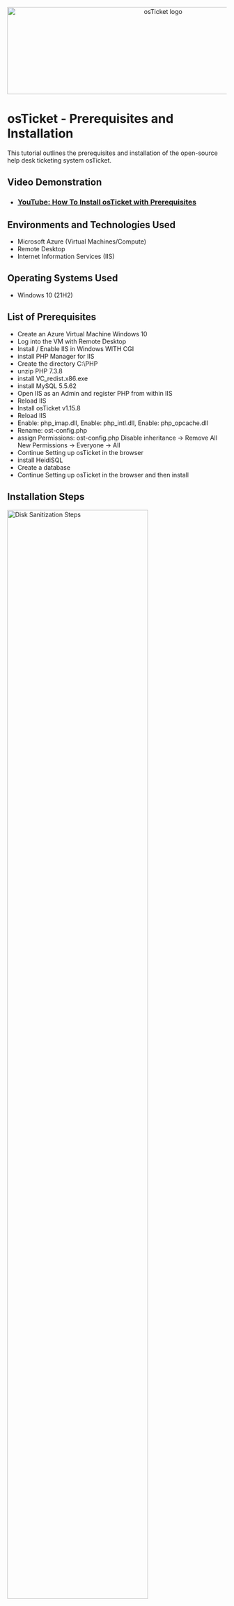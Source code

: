 <p align="center">
<img src="https://www.zippyops.com/userfiles/cache/thumbnails/1920/tn-osticket-1517973894.jpg" alt="osTicket logo"
  height="200"
  width="700"/>
</p>

<h1>osTicket - Prerequisites and Installation</h1>
This tutorial outlines the prerequisites and installation of the open-source help desk ticketing system osTicket.<br />


<h2>Video Demonstration</h2>

- ### [YouTube: How To Install osTicket with Prerequisites](https://www.youtube.com)

<h2>Environments and Technologies Used</h2>

- Microsoft Azure (Virtual Machines/Compute)
- Remote Desktop
- Internet Information Services (IIS)

<h2>Operating Systems Used </h2>

- Windows 10</b> (21H2)

<h2>List of Prerequisites</h2>

- Create an Azure Virtual Machine Windows 10
- Log into the VM with Remote Desktop
- Install / Enable IIS in Windows WITH CGI
- install PHP Manager for IIS 
- Create the directory C:\PHP
- unzip PHP 7.3.8
- install VC_redist.x86.exe
- install MySQL 5.5.62
- Open IIS as an Admin and register PHP from within IIS
- Reload IIS
- Install osTicket v1.15.8
- Reload IIS
- Enable: php_imap.dll, Enable: php_intl.dll, Enable: php_opcache.dll
- Rename: ost-config.php
- assign Permissions: ost-config.php
Disable inheritance -> Remove All
New Permissions -> Everyone -> All
- Continue Setting up osTicket in the browser
- install HeidiSQL
- Create a database
- Continue Setting up osTicket in the browser and then install
  






<h2>Installation Steps</h2>

<p>
<img src="https://i.imgur.com/V75ke5Z.png" height="80%" width="80%" alt="Disk Sanitization Steps"/>
</p>
<p>
Created and deployed the windows 10 virtual machine in azure, inside the "osTicket" resource group for unified deployment, organization as well as easier management. 
</p>
<br />

<p>
<img src="https://i.imgur.com/nnRy2hK.png" height="80%" width="80%" alt="Disk Sanitization Steps"/>
</p>
<p>
Once we deploy our vm we log into it using windows remote desktop connection. Which is RDP (Remote Desktop Protocol), a Microsoft protocol that allows you to remotely access another computer as if you were sitting right Infront of it.
</p>
<br />

<p>
<img src="https://i.imgur.com/86t3Fpd.png" height="80%" width="80%" alt="Disk Sanitization Steps"/>
</p>
<p>
From osticket.com we are able to gather the prerequisites needed in order to actually use osTicket (such as PHP 8.2/8.1 for Windows Server, etc) .
</p>
<br />

<p>
<img src="https://i.imgur.com/yRGgSNH.png" height="80%" width="80%" alt="Disk Sanitization Steps"/>
  <img src="https://i.imgur.com/XMbuZu3.png"/>
</p>
<p>
Before we can use osTicket we must install / enable IIS (Internet Information Services) along with CGI ( a dependency that osTicket needs).
</p>
<br />

<p>
<img src="https://i.imgur.com/zAK8p0r.png" height="80%" width="80%" alt="Disk Sanitization Steps"/>
</p>
<p>
PHP manager for IIS (a must-have if you're running PHP apps on a Windows IIS server because it simplifies PHP version control, configuration, and troubleshooting
</p>
<br />

<p>
<img src="https://i.imgur.com/mq7nZo2.png" height="80%" width="80%" alt="Disk Sanitization Steps"/>
<img src="https://i.imgur.com/ias3gDR.png" height="80%" width="80%" alt="Disk Sanitization Steps"/>
</p>
<p>
Create a PHP folder on the windows C drive and from the php-7.3-nts folder, extract to the PHP folder on the C drive (Extracting PHP to C:\php is the best practice because it prevents permission issues, simplifies configuration, and avoids path-related problems in IIS.).
</p>
<br />

<p>
<img src="https://i.imgur.com/gFDw6zd.png" height="80%" width="80%" alt="Disk Sanitization Steps"/>
</p>
<p>
Microsofft Visual C++ Redistrubutable is a essential requirement for running osTicket on IIS with PHP, ensuring the proper execution of PHP extensions and FastCGI components
</p>
<br />

<p>
<img src="https://i.imgur.com/Hm2T9Vl.png" height="80%" width="80%" alt="Disk Sanitization Steps"/>
</p>
<p>
 A database that osTicket will use to store all our data (MySQL Server is the "brain" behind osTicket, storing all tickets, users, and configurations!)
</p>
<br />

<p>
<img src="https://i.imgur.com/q4xPMAs.png" height="80%" width="80%" alt="Disk Sanitization Steps"/>
</p>
<p>
Registering PHP in IIS ensures your server can process PHP scripts and run apps like osTicket, WordPress, or Laravel!
Download and install PHP Manager for IIS. Open IIS and click PHP Manager in the Features View. Click "Register New PHP Version" and select php-cgi.exe from your PHP installation folder.
</p>
<br />

<p>
<img src="https://i.imgur.com/bZBMhZV.png" height="80%" width="80%" alt="Disk Sanitization Steps"/>
<img src="https://i.imgur.com/ywFmytw.png" height="80%" width="80%" alt="Disk Sanitization Steps"/>
</p>
<p>
Extract osTicket-v1, then rename the upload folder to osTicket. Extract it to a directory like C:\inetpub\wwwroot, doing so makes the installation path cleaner (e.g., C:\inetpub\wwwroot\osTicket), ensures osTicket works properly with IIS, and easier to reference when configuring the web server.
</p>
<br />

<p>
  <img src="https://i.imgur.com/Bwq8gay.png" height="80%" width="80%" alt="Disk Sanitization Steps"/>
<img src="https://i.imgur.com/UzWnGNA.png" height="80%" width="80%" alt="Disk Sanitization Steps"/>
</p>
<p>
In IIS Manager, select your server from the left panel.
Double-click PHP Manager in the Features View. Enable the Required Extensions. Click "Enable or disable an extension" under PHP settings. Find and select the following extensions:
php_imap.dll
php_intl.dll
php_opcache.dll
Click Enable.
Restart IIS (In IIS Manager, click Restart on the right-side panel)
</p>
<br />

<p>
<img src="https://i.imgur.com/BZRp5wl.png" height="80%" width="80%" alt="Disk Sanitization Steps"/>
</p>
<p>
Right-click the ost.config.php file.Select "Rename", enter the new name, such as newname.config.php, and press Enter. Make sure the new name is consistent with the file's role in your project, so the system can still locate and process the configuration file correctly.
</p>
<br />

<p>
<img src="https://i.imgur.com/gEnuECc.png" height="80%" width="80%" alt="Disk Sanitization Steps"/> 
<img src="https://i.imgur.com/bzcabff.png" height="80%" width="80%" alt="Disk Sanitization Steps"/>
<img src="https://i.imgur.com/a8oUb8u.png" height="80%" width="80%" alt="Disk Sanitization Steps"/>
</p>
<p>
Set the right permissions for configuration and upload directories to allow the web server to write data (e.g., chmod 755).
Ensure the web server owns the files (chown www-data:www-data).
Grant the database user proper permissions (e.g., GRANT SELECT, INSERT, UPDATE, DELETE).
Manage admin/staff roles and permissions through the osTicket admin panel.
Always audit and secure your installation to minimize vulnerabilities.
By configuring the permissions correctly, osTicket can manage backend operations smoothly while ensuring security.
</p>
<br />

<p>
<img src="https://i.imgur.com/qHchNAF.png" height="80%" width="80%" alt="Disk Sanitization Steps"/>
</p>
<p>
Lorem ipsum dolor sit amet, consectetur adipiscing elit, sed do eiusmod tempor incididunt ut labore et dolore magna aliqua. Ut enim ad minim veniam, quis nostrud exercitation ullamco laboris nisi ut aliquip ex ea commodo consequat. Duis aute irure dolor in reprehenderit in voluptate velit esse cillum dolore eu fugiat nulla pariatur.
</p>
<br />

<p>
<img src="https://i.imgur.com/32tS01O.png" height="80%" width="80%" alt="Disk Sanitization Steps"/>
</p>
<p>
Lorem ipsum dolor sit amet, consectetur adipiscing elit, sed do eiusmod tempor incididunt ut labore et dolore magna aliqua. Ut enim ad minim veniam, quis nostrud exercitation ullamco laboris nisi ut aliquip ex ea commodo consequat. Duis aute irure dolor in reprehenderit in voluptate velit esse cillum dolore eu fugiat nulla pariatur.
</p>
<br />

<p>
<img src="https://i.imgur.com/qgGo8eo.png" height="80%" width="80%" alt="Disk Sanitization Steps"/>
</p>
<p>
Lorem ipsum dolor sit amet, consectetur adipiscing elit, sed do eiusmod tempor incididunt ut labore et dolore magna aliqua. Ut enim ad minim veniam, quis nostrud exercitation ullamco laboris nisi ut aliquip ex ea commodo consequat. Duis aute irure dolor in reprehenderit in voluptate velit esse cillum dolore eu fugiat nulla pariatur.
</p>
<br />

<p>
<img src="https://i.imgur.com/zTGuaHy.png" height="80%" width="80%" alt="Disk Sanitization Steps"/>
</p>
<p>
Lorem ipsum dolor sit amet, consectetur adipiscing elit, sed do eiusmod tempor incididunt ut labore et dolore magna aliqua. Ut enim ad minim veniam, quis nostrud exercitation ullamco laboris nisi ut aliquip ex ea commodo consequat. Duis aute irure dolor in reprehenderit in voluptate velit esse cillum dolore eu fugiat nulla pariatur.
</p>
<br />

<p>
<img src="https://i.imgur.com/x35CbK3.png" height="80%" width="80%" alt="Disk Sanitization Steps"/>
</p>
<p>
Lorem ipsum dolor sit amet, consectetur adipiscing elit, sed do eiusmod tempor incididunt ut labore et dolore magna aliqua. Ut enim ad minim veniam, quis nostrud exercitation ullamco laboris nisi ut aliquip ex ea commodo consequat. Duis aute irure dolor in reprehenderit in voluptate velit esse cillum dolore eu fugiat nulla pariatur.
</p>
<br />

<p>
<img src="https://i.imgur.com/z9f2sQe.png" height="80%" width="80%" alt="Disk Sanitization Steps"/>
</p>
<p>
Lorem ipsum dolor sit amet, consectetur adipiscing elit, sed do eiusmod tempor incididunt ut labore et dolore magna aliqua. Ut enim ad minim veniam, quis nostrud exercitation ullamco laboris nisi ut aliquip ex ea commodo consequat. Duis aute irure dolor in reprehenderit in voluptate velit esse cillum dolore eu fugiat nulla pariatur.
</p>
<br />

